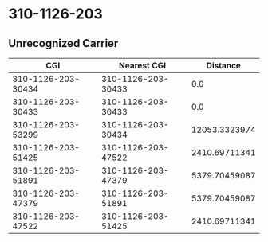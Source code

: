 # 310-1126-203
## Unrecognized Carrier


| CGI | Nearest CGI | Distance |
|-----|-------------|----------|
| 310-1126-203-30434 | 310-1126-203-30433 | 0.0 |
| 310-1126-203-30433 | 310-1126-203-30433 | 0.0 |
| 310-1126-203-53299 | 310-1126-203-30434 | 12053.3323974 |
| 310-1126-203-51425 | 310-1126-203-47522 | 2410.69711341 |
| 310-1126-203-51891 | 310-1126-203-47379 | 5379.70459087 |
| 310-1126-203-47379 | 310-1126-203-51891 | 5379.70459087 |
| 310-1126-203-47522 | 310-1126-203-51425 | 2410.69711341 |

